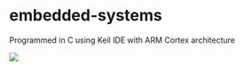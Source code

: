 # embedded-systems
Programmed in C using Keil IDE with ARM Cortex architecture

![](https://media.giphy.com/media/2HYBKVvyW1DQQ/giphy.gif)
